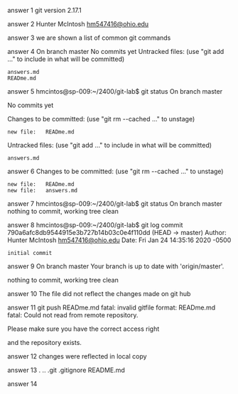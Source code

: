 answer 1 
git version 2.17.1

answer 2 
Hunter McIntosh 
        hm547416@ohio.edu

answer 3 
we are shown a list of common git commands 

answer 4 
On branch master
         No commits yet
	Untracked files:
  (use "git add <file>..." to include in what will be committed)

	answers.md 
	READme.md

answer 5 
hmcintos@sp-009:~/2400/git-lab$ git status 
On branch master

No commits yet

Changes to be committed:
  (use "git rm --cached <file>..." to unstage)

	new file:   READme.md

Untracked files:
  (use "git add <file>..." to include in what will be committed)

	answers.md
answer 6 
	Changes to be committed:
  (use "git rm --cached <file>..." to unstage)

	new file:   READme.md
	new file:   answers.md
answer 7 
hmcintos@sp-009:~/2400/git-lab$ git status
On branch master
nothing to commit, working tree clean

answer 8 
hmcintos@sp-009:~/2400/git-lab$ git log
commit 790a6afc8db9544915e3b727b14b03c0e4f110dd (HEAD -> master)
Author: Hunter McIntosh <hm547416@ohio.edu>
Date:   Fri Jan 24 14:35:16 2020 -0500

    initial commit
answer 9 
On branch master
Your branch is up to date with 'origin/master'.

nothing to commit, working tree clean

answer 10 
The file did not reflect the changes made on git hub

answer 11
git push READme.md
fatal: invalid gitfile format: READme.md
fatal: Could not read from remote repository.

Please make sure you have the correct access right

and the repository exists.

answer 12
changes were reflected in local copy 

answer 13 
.  ..  .git  .gitignore  README.md

answer 14


